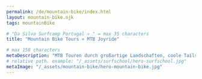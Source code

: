 ```yaml
---
permalink: /de/mountain-bike/index.html
layout: mountain-bike.njk
tags: mountainBike

# "Da Silva Surfcamp Portugal » " = max 35 characters
title: "Mountain Bike Tours » MTB Joyride"

# max 158 characters
metaDescription: "MTB Touren durch großartige Landschaften, coole Tails und entlang der Küste | Erstklassige Räder | Surf & Mountainbike Package"
# relative path. example: "/_assets/surfschool/hero-surfschool.jpg"
metaImage: "/_assets/mountain-bike/hero-mountain-bike.jpg"
---
```

